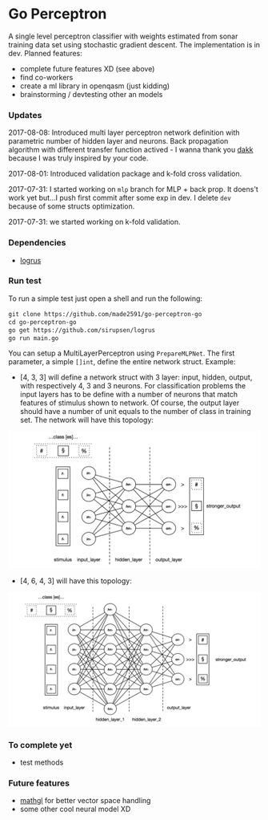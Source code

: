 # Go Perceptron

A single level perceptron classifier with weights estimated from sonar training data set using stochastic gradient descent.
The implementation is in dev. Planned features:

- complete future features XD (see above)
- find co-workers
- create a ml library in openqasm (just kidding)
- brainstorming / devtesting other an models

### Updates

2017-08-08: Introduced multi layer perceptron network definition with parametric number of hidden layer and neurons. Back propagation algorithm with different transfer function actived - I wanna thank you [dakk](https://github.com/dakk) because I was truly inspired by your code.

2017-08-01: Introduced validation package and k-fold cross validation.

2017-07-31: I started working on ```mlp``` branch for MLP + back prop. It doens't work yet but...I push first commit after some exp in dev. I delete ```dev``` because of some structs optimization.

2017-07-31: we started working on k-fold validation.

### Dependencies

- [logrus](https://github.com/sirupsen/logrus)

### Run test

To run a simple test just open a shell and run the following:

```
git clone https://github.com/made2591/go-perceptron-go
cd go-perceptron-go
go get https://github.com/sirupsen/logrus
go run main.go
```

You can setup a MultiLayerPerceptron using ```PrepareMLPNet```. The first parameter, a simple ```[]int```, define the entire network struct. Example:

- [4, 3, 3] will define a network struct with 3 layer: input, hidden, output, with respectively 4, 3 and 3 neurons. For classification problems the input layers has to be define with a number of neurons that match features of stimulus shown to network. Of course, the output layer should have a number of unit equals to the number of class in training set.
The network will have this topology:

![](./media/first_example.png)

- [4, 6, 4, 3] will have this topology:

![](./media/second_example.png)

### To complete yet

- test methods

### Future features

- [mathgl](https://github.com/go-gl/mathgl.git) for better vector space handling
- some other cool neural model XD
